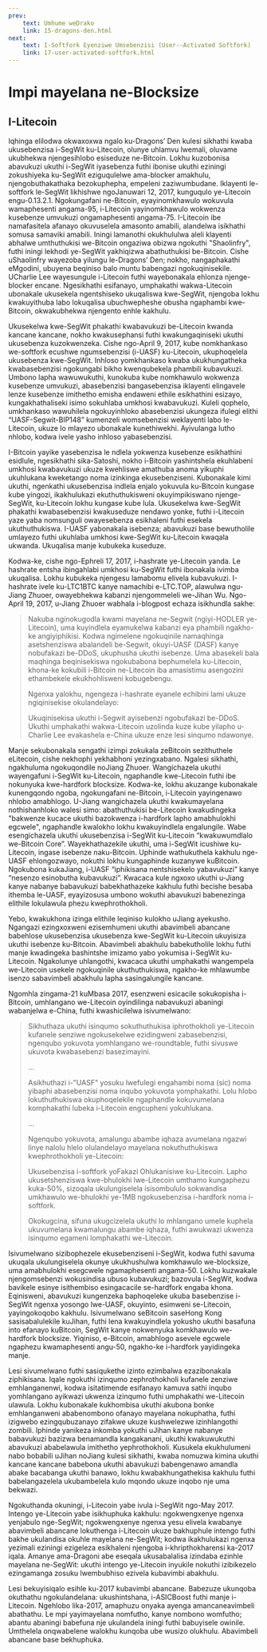 ```yaml
---
prev:
    text: Umhume weDrako
    link: 15-dragons-den.html
next:
    text: I-Softfork Eyenziwe Umsebenzisi (User--Activated Softfork)
    link: 17-user-activated-softfork.html
---
```


# Impi mayelana ne-Blocksize
## I-Litecoin
Iqhinga elilodwa okwaxoxwa ngalo ku-Dragons’ Den kulesi sikhathi kwaba ukusebenzisa i-SegWit ku-Litecoin, olunye uhlamvu lwemali, oluvame ukubhekwa njengesihlobo esiseduze ne-Bitcoin. Lokhu kuzobonisa abavukuzi ukuthi i-SegWit iyasebenza futhi ibonise ukuthi eziningi zokushiyeka ku-SegWit eziguqulelwe ama-blocker amakhulu, njengobuthakathaka bezokuphepha, empeleni zaziwumbudane. Iklayenti le-softfork le-SegWit likhishwe ngoJanuwari 12, 2017, kunguqulo ye-Litecoin engu-0.13.2.1. Ngokungafani ne-Bitcoin, eyayinomkhawulo wokuvula wamaphesenti angama-95, i-Litecoin yayinomkhawulo wokwenza kusebenze umvukuzi ongamaphesenti angama-75. I-Litecoin ibe namafasitela afanayo okuvuselela amasonto amabili, alandelwa isikhathi somusa samaviki amabili. Iningi lamanothi okukhululwa aleli klayenti abhalwe umthuthukisi we-Bitcoin ongaziwa obizwa ngokuthi "Shaolinfry", futhi iningi lekhodi ye-SegWit yakhiqizwa abathuthukisi be-Bitcoin. Cishe uShaolinfry wayezoba yilungu le-Dragons’ Den; nokho, nangaphakathi eMgodini, ubuyena beqiniso balo muntu babengazi ngokuqinisekile. UCharlie Lee wayesungule i-Litecoin futhi wayebonakala ehlonza njenge-blocker encane. Ngesikhathi esifanayo, umphakathi wakwa-Litecoin ubonakale ukusekela ngentshiseko ukuqaliswa kwe-SegWit, njengoba lokhu kwakuyithuba labo lokuqalisa ubuchwepheshe obusha ngaphambi kwe-Bitcoin, okwakubhekwa njengento enhle kakhulu.

Ukusekelwa kwe-SegWit phakathi kwabavukuzi be-Litecoin kwanda kancane kancane, nokho kwakusephansi futhi kwakungaqiniseki ukuthi ukusebenza kuzokwenzeka. Cishe ngo-April 9, 2017, kube nomkhankaso we-softfork ecushwe ngumsebenzisi (i-UASF) ku-Litecoin, ukuphoqelela ukusebenza kwe-SegWit. Inhloso yomkhankaso kwaba ukukhungatheka kwabasebenzisi ngokungabi bikho kwenqubekela phambili kubavukuzi. Umbono lapha wawuwukuthi, kunokuba kube nomkhawulo wokwenza kusebenze umvukuzi, abasebenzisi bangasebenzisa iklayenti elingavele lenze kusebenze imithetho emisha endaweni ethile esikhathini esizayo, kungakhathaliseki isimo sokuhlaba umkhosi kwabavukuzi. Kuleli qophelo, umkhankaso wawuhilela ngokuyinhloko abasebenzisi ukungeza ifulegi elithi “UASF-Segwit-BIP148” kumenzeli womsebenzisi weklayenti labo le-Litecoin, ukuze lo mlayezo ubonakale kunethiwekhi. Ayivulanga lutho nhlobo, kodwa ivele yasho inhloso yabasebenzisi.

I-Bitcoin yayike yasebenzisa le ndlela yokwenza kusebenze esikhathini esidlule, ngesikhathi sika-Satoshi, nokho i-Bitcoin yashintshela ekuhlabeni umkhosi kwabavukuzi ukuze kwehliswe amathuba anoma yikuphi ukuhlukana kweketango noma izinkinga ekusebenziseni. Kubonakale kimi ukuthi, ngenkathi ukusebenzisa indlela enjalo yokuvula ku-Bitcoin kungase kube yingozi, ikakhulukazi ekuthuthukisweni okuyimpikiswano njenge-SegWit, ku-Litecoin lokhu kungase kube lula. Ukusekelwa kwe-SegWit phakathi kwabasebenzisi kwakuseduze nendawo yonke, futhi i-Litecoin yaze yaba nomsunguli owayesebenza esikhaleni futhi esekela ukuthuthukiswa. I-UASF yabonakala isebenza; abavukuzi base bewutholile umlayezo futhi ukuhlaba umkhosi kwe-SegWit ku-Litecoin kwaqala ukwanda. Ukuqalisa manje kubukeka kuseduze.

Kodwa-ke, cishe ngo-Ephreli 17, 2017, i-hashrate ye-Litecoin yanda. Le hashrate entsha ibingahlabi umkhosi ku-SegWit futhi ibonakala ivimba ukuqalisa. Lokhu kubukeka njengesu lamabomu elivela kubavukuzi. I-hashrate ivele ku-LTC1BTC kanye namachibi e-LTC.TOP, alawulwa ngu-Jiang Zhuoer, owayebhekwa kabanzi njengommeleli we-Jihan Wu. Ngo-April 19, 2017, u-Jiang Zhuoer wabhala i-blogpost echaza isikhundla sakhe:

> Nakuba nginokugodla kwami mayelana ne-Segwit (ngiyi-HODLER ye-Litecoin), uma kuyindlela eyamukelwa kabanzi eya phambili ngakho-ke angiyiphikisi. Kodwa ngimelene ngokuqinile namaqhinga asetshenziswa abalandeli be-Segwit, okuyi-UASF (DASF) kanye nobufakazi be-DDoS, ukuphusha ukuthi isebenze. Uma abasekeli bala maqhinga beqinisekiswa ngokubabona bephumelela ku-Litecoin, khona-ke kokubili i-Bitcoin ne-Litecoin iba amasistimu asengozini ethambekele ekukhohlisweni kobugebengu.
>
> Ngenxa yalokhu, ngengeza i-hashrate eyanele echibini lami ukuze ngiqinisekise okulandelayo:
>
> Ukuqinisekisa ukuthi i-Segwit ayisebenzi ngobufakazi be-DDoS.
Ukuthi umphakathi wakwa-Litecoin uzolinda kuze kube yilapho u-Charlie Lee evakashela e-China ukuze enze lesi sinqumo ndawonye.

Manje sekubonakala sengathi izimpi zokukala zeBitcoin sezithuthele eLitecoin, cishe nekhophi yekhabhoni yezingxabano. Ngalesi sikhathi, ngakhuluma ngokuqondile noJiang Zhuoer. Wangichazela ukuthi wayengafuni i-SegWit ku-Litecoin, ngaphandle kwe-Litecoin futhi ibe nokunyuka kwe-hardfork blocksize. Kodwa-ke, lokhu akuzange kubonakale kunengqondo ngoba, ngokungafani ne-Bitcoin, i-Litecoin yayingenawo nhlobo amabhlogo. U-Jiang wangichazela ukuthi kwakumayelana nothishanhloko walesi simo: abathuthukisi be-Litecoin kwakudingeka "bakwenze kucace ukuthi bazokwenza i-hardfork lapho amabhulokhi egcwele", ngaphandle kwalokho lokhu kwakuyindlela engalungile. Wabe esengichazela ukuthi ukusebenzisa i-SegWit ku-Litecoin “kwakuwumdlalo we-Bitcoin Core”. Wayekhathazekile ukuthi, uma i-SegWit icushiwe ku-Litecoin, ingase isebenze naku-Bitcoin. Uphinde wathukuthela kakhulu nge-UASF ehlongozwayo, nokuthi lokhu kungaphinde kuzanywe kuBitcoin. Ngokubona kukaJiang, i-UASF “iphikisana nentshisekelo yabavukuzi” kanye “nesenzo esinobutha kubavukuzi”. Kwacaca kule ngxoxo ukuthi u-Jiang kanye nabanye babavukuzi babekhathazeke kakhulu futhi becishe besaba ithemba le-UASF, eyayizosusa umbono wokuthi abavukuzi babenezinga elithile lokulawula phezu kwephrothokholi.

Yebo, kwakukhona izinga elithile leqiniso kulokho uJiang ayekusho. Ngangazi ezingxoxweni ezisemhumeni ukuthi abavimbeli abancane babehlose ukusebenzisa ukusebenza kwe-SegWit ku-Litecoin ukuyisiza ukuthi isebenze ku-Bitcoin. Abavimbeli abakhulu babekutholile lokhu futhi manje kwadingeka bashintshe imizamo yabo yokumisa i-SegWit ku-Litecoin. Ngakolunye uhlangothi, kwacaca ukuthi umphakathi wangempela we-Litecoin usekele ngokuqinile ukuthuthukiswa, ngakho-ke mhlawumbe isenzo sabavimbeli abakhulu lapha sasingalungile kancane.

Ngomhla zingama-21 kuMbasa 2017, esenzweni esicacile sokukopisha i-Bitcoin, umhlangano we-Litecoin oyindilinga nabavukuzi abaningi wabanjelwa e-China, futhi kwashicilelwa isivumelwano:

> Sikhuthaza ukuthi isinqumo sokuthuthukisa iphrothokholi ye-Litecoin kufanele senziwe ngokusekelwe ezidingweni zabasebenzisi, ngenqubo yokuvota yomhlangano we-roundtable, futhi sivuswe ukuvota kwabasebenzi basezimayini.
>
> …
>
> Asikhuthazi i-"UASF" yosuku lwefulegi engahambi noma (sic) noma yibaphi abasebenzisi noma inqubo yokuvota yomphakathi. Lolu hlobo lokuthuthukiswa okuphoqelekile ngaphandle kokuvumelana komphakathi lubeka i-Litecoin engcupheni yokuhlukana.
>
> …
>
> Ngenqubo yokuvota, amalungu abambe iqhaza avumelana ngazwi linye nalolu hlelo olulandelayo mayelana nokuthuthukiswa kwephrothokholi ye-Litecoin:
>
> Ukusebenzisa i-softfork yoFakazi Ohlukanisiwe ku-Litecoin.
Lapho ukusetshenziswa kwe-bhulokhi lwe-Litecoin umthamo kungaphezu kuka-50%, sizoqala ukulungiselela isisombululo sokwandisa umkhawulo we-bhulokhi ye-1MB ngokusebenzisa i-hardfork noma i-softfork.
>
> Okokugcina, sifuna ukugcizelela ukuthi lo mhlangano umele kuphela ukuvumelana kwamalungu abambe iqhaza, futhi awukwazi ukwenza isinqumo egameni lomphakathi we-Litecoin.

Isivumelwano sizibophezele ekusebenziseni i-SegWit, kodwa futhi savuma ukuqala ukulungiselela okunye ukukhushulwa komkhawulo we-blocksize, uma amabhulokhi esegcwele ngamaphesenti angama-50. Lokhu kuzwakale njengomsebenzi wokusindisa ubuso kubavukuzi; bazovula i-SegWit, kodwa bavikele esinye isithembiso esingacacile se-hardfork engaba khona. Eqinisweni, abavukuzi kungenzeka baphoqeleke ukuba basebenzise i-SegWit ngenxa yosongo lwe-UASF, okuyinto, esimweni se-Litecoin, yayingokoqobo kakhulu. Isivumelwano seBitcoin saseHong Kong sasisabalulekile kuJihan, futhi lena kwakuyindlela yokusho ukuthi basafuna into efanayo kuBitcoin, SegWit kanye nokwenyuka komkhawulo we-hardfork blocksize. Yiqiniso, e-Bitcoin, amabhlogo asevele egcwele ngaphezu kwamaphesenti angu-50, ngakho-ke i-hardfork yayidingeka manje.

Lesi sivumelwano futhi sasiqukethe izinto ezimbalwa ezazibonakala ziphikisana. Iqale ngokuthi izinqumo zephrothokholi kufanele zenziwe emhlanganenwi, kodwa isitatimende esifanayo kamuva sathi inqubo yomhlangano ayikwazi ukwenza izinqumo futhi umphakathi we-Litecoin ulawula. Lokhu kubonakale kukhombisa ukuthi akubona bonke emhlanganweni ababenombono ofanayo mayelana nokuphatha, futhi izigwebo ezingqubuzanayo zifakwe ukuze kushwelezwe izinhlangothi zombili. Iphinde yanikeza inkomba yokuthi uJihan kanye nabanye babavukuzi bazizwa benamandla kangakanani, ukuthi kwakuwukuthi abavukuzi ababelawula imithetho yephrothokholi. Kusukela ekukhulumeni nabo bobabili uJihan noJiang kulesi sikhathi, kwaba nomuzwa kimina ukuthi kancane kancane babebona ukuthi abavukuzi babengenawo amandla abake bacabanga ukuthi banawo, lokhu kwabakhungathekisa kakhulu futhi babelangazelela ukubambelela kulo mqondo ukuze inqobo nje uma bekwazi.

Ngokuthanda okuningi, i-Litecoin yabe ivula i-SegWit ngo-May 2017. Intengo ye-Litecoin yabe isikhuphuka kakhulu: ngokwengxenye ngenxa yenjabulo nge-SegWit; ngokwengxenye ngenxa yesu elivela kwabanye abavimbeli abancane lokuthenga i-Litecoin ukuze bakhuphule intengo futhi bakhe ukulandisa okuhle mayelana ne-SegWit; kodwa ikakhulukazi ngenxa yezimali eziningi ezigeleza esikhaleni njengoba i-khripthokharensi ka-2017 iqala. Amanye ama-Dragoni abe eseqala ukusabalalisa izindaba ezinhle mayelana ne-SegWit: ukuthi intengo ye-Litecoin inyukile nokuthi izibikezelo ezingamanga zosuku lwembubhiso ezivela kubavimbi abakhulu.

Lesi bekuyisiqalo esihle ku-2017 kubavimbi abancane. Babezuze ukunqoba okuthathu ngokulandelana: ukushintshana, i-ASICBoost futhi manje i-Litecoin. Ngehlobo lika-2017, amaphuzu onyaka ayenga amancaneavimbeli abathathu. Le mpi yayimayelana nomfutho, kanye nombono womfutho; abantu abaningi babefuna nje ukulandela iningi futhi babuyisele owinile. Umthelela onqwabelene walokhu kunqoba ube wusizo olukhulu. Abavimbeli abancane base bekhuphuka.

